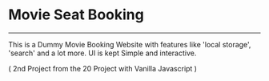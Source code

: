 # Movie Seat Booking
---

This is a Dummy Movie Booking Website with features like 'local storage', 'search' and a lot more. 
UI is kept Simple and interactive.

( 2nd Project from the 20 Project with Vanilla Javascript )
